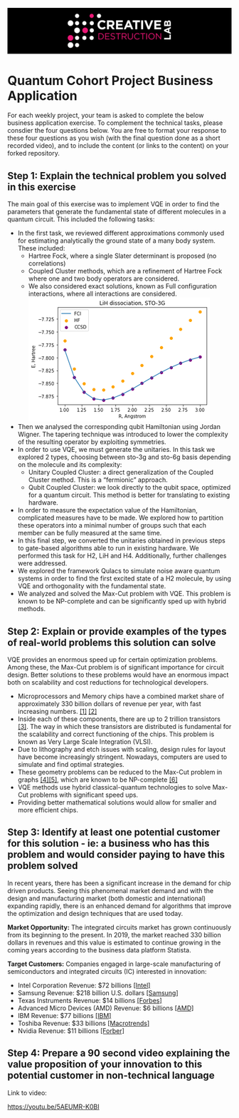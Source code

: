 ![CDL 2020 Cohort Project](../figures/CDL_logo.jpg)
# Quantum Cohort Project Business Application

For each weekly project, your team is asked to complete the below business application exercise.
To complement the technical tasks, please consdier the four questions below.
You are free to format your response to these four questions as you wish (with the final question done as a short recorded video), and to include
the content (or links to the content) on your forked repository.

## Step 1: Explain the technical problem you solved in this exercise

The main goal of this exercise was to implement VQE in order to find the parameters that generate the fundamental state of different molecules in a quantum circuit. This included the following tasks:

- In the first task, we reviewed different approximations commonly used for estimating analytically the ground state of a many body system. These included:
    - Hartree Fock, where a single Slater determinant is proposed (no correlations)
    - Coupled Cluster methods, which are a refinement of Hartree Fock where one and two body operators are considered.
    - We also considered exact solutions, known as Full configuration interactions, where all interactions are considered.
    ![LiH](../Project_2_VQE_Molecules/LiH.jpg)
- Then we analysed the corresponding qubit Hamiltonian using Jordan Wigner. The tapering technique was introduced to lower the complexity of the resulting operator by exploiting symmetries.
- In order to use VQE, we must generate the unitaries. In this task we explored 2 types, choosing between sto-3g and sto-6g basis depending on the molecule and its complexity:
    - Unitary Coupled Cluster: a direct generalization of the Coupled Cluster method. This is a “fermionic” approach.
    - Qubit Coupled Cluster: we look directly to the qubit space, optimized for a quantum circuit. This method is better for translating to existing hardware.
- In order to measure the expectation value of the Hamiltonian, complicated measures have to be made. We explored how to partition these operators into a minimal number of groups such that each member can be fully measured at the same time.
- In this final step, we converted the unitaries obtained in previous steps to gate-based algorithms able to run in existing hardware. 
We performed this task for H2, LiH and H4. Additionally, further challenges were addressed.
- We explored the framework Qulacs to simulate noise aware quantum systems in order to find the first excited state of a H2 molecule, by using VQE and orthogonality with the fundamental state.
- We analyzed and solved the Max-Cut problem with VQE. This problem is known to be NP-complete and can be significantly sped up with hybrid methods.

## Step 2: Explain or provide examples of the types of real-world problems this solution can solve
VQE provides an enormous speed up for certain optimization problems. Among these, the Max-Cut problem is of significant importance for circuit design. Better solutions to these problems would have an enormous impact both on scalability and cost reductions for technological developers.

- Microprocessors and Memory chips have a combined market share of approximately 330 billion dollars of revenue per year, with fast increasing numbers. [[1]](https://www.grandviewresearch.com/industry-analysis/microprocessor-market) [[2]](https://www.globenewswire.com/news-release/2020/02/07/1981735/0/en/Global-Memory-Chips-Market-Worth-241-Billion-by-2023-Rising-at-a-CAGR-of-22.html)
- Inside each of these components, there are up to 2 trillion transistors [[3]](https://ourworldindata.org/uploads/2019/05/Transistor-Count-over-time-to-2018.png). The way in which these transistors are distributed is fundamental for the scalability and correct functioning of the chips. This problem is known as Very Large Scale Integration (VLSI).  
- Due to lithography and etch issues with scaling, design rules for layout have become increasingly stringent. Nowadays, computers are used to simulate and find optimal strategies. 
- These geometry problems can be reduced to the Max-Cut problem in graphs [[4]](https://www.jstor.org/stable/170992?seq=1)[[5]](https://www.semanticscholar.org/paper/Network-Design-Using-Cut-Inequalities-Barahona/b683bc4caf9225056c78af45f9748de2648555e6), which are known to be NP-complete [[6]](https://dl.acm.org/doi/10.1145/800157.805047)
- VQE methods use hybrid classical-quantum technologies to solve Max-Cut problems with significant speed ups. 
- Providing better mathematical solutions would allow for smaller and more efficient chips.

## Step 3: Identify at least one potential customer for this solution - ie: a business who has this problem and would consider paying to have this problem solved

In recent years, there has been a significant increase in the demand for chip driven products. Seeing this phenomenal market demand and with the design and manufacturing market (both domestic and international) expanding rapidly, there is an enhanced demand for algorithms that improve the optimization and design techniques that are used today.

**Market Opportunity:** The integrated circuits market has grown continuously from its beginning to the present. In 2019, the market reached 330 billion dollars in revenues and this value is estimated to continue growing in the coming years according to the business data platform Statista.

**Target Customers:** Companies engaged in large-scale manufacturing of semiconductors and integrated circuits (IC) interested in innovation:

- Intel Corporation
Revenue: $72 billions [[Intel]](https://www.intc.com/investor-relations/investor-education-and-news/investor-news/press-release-details/2020/Intel-Reports-Fourth-Quarter-2019-Financial-Results/#:~:text=In%202019%2C%20Intel%20generated%20a,revenue%20of%20approximately%20%2419.0%20billion.)
- Samsung
Revenue: $218 billion U.S. dollars [[Samsung]](https://news.samsung.com/global/samsung-electronics-announces-fourth-quarter-and-fy-2019-results)
- Texas Instruments
    Revenue: $14 billions [[Forbes]](https://www.forbes.com/sites/greatspeculations/2020/01/28/after-dropping-in-2019-can-texas-instruments-revenue-cross-15-billion-by-2021/#65a5b52b642c)
- Advanced Micro Devices (AMD)
Revenue: $6 billions [[AMD]](https://ir.amd.com/news-releases/news-release-details/amd-reports-fourth-quarter-and-annual-2019-financial-results)
- IBM
Revenue: $77 billions [[IBM]](https://newsroom.ibm.com/2020-01-21-IBM-Reports-2019-Fourth-Quarter-and-Full-Year-Results#:~:text=Full%2DYear%202019%20Results&text=Consolidated%20net%20income%20was%20%249.4,for%20the%20full%2Dyear%202018.)
- Toshiba
Revenue: $33 billions [[Macrotrends]](https://www.macrotrends.net/stocks/charts/TOSYY/toshiba/revenue)
- Nvidia
Revenue: $11 billions [[Forber]](https://www.forbes.com/sites/greatspeculations/2020/01/07/after-growing-almost-70-over-the-last-2-years-why-is-nvidias-revenue-expected-to-grow-only-4-by-2021/#6d5bbb1b79b8)

## Step 4: Prepare a 90 second video explaining the value proposition of your innovation to this potential customer in non-technical language

Link to video:

https://youtu.be/5AEUMR-K0BI 




